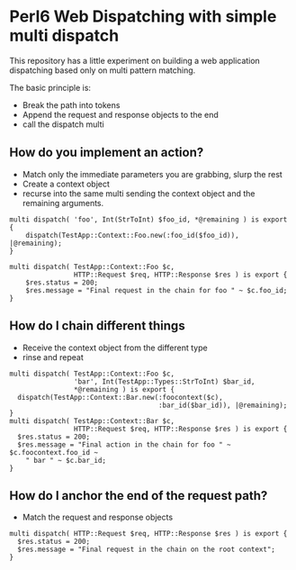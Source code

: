 # Perl6 Web Dispatching with simple multi dispatch

This repository has a little experiment on building a web application
dispatching based only on multi pattern matching.

The basic principle is:

 * Break the path into tokens
 * Append the request and response objects to the end
 * call the dispatch multi

## How do you implement an action?

 * Match only the immediate parameters you are grabbing, slurp the rest
 * Create a context object
 * recurse into the same multi sending the context object and the remaining arguments.

```
multi dispatch( 'foo', Int(StrToInt) $foo_id, *@remaining ) is export {
    dispatch(TestApp::Context::Foo.new(:foo_id($foo_id)), |@remaining);
}

multi dispatch( TestApp::Context::Foo $c,
                HTTP::Request $req, HTTP::Response $res ) is export {
    $res.status = 200;
    $res.message = "Final request in the chain for foo " ~ $c.foo_id;
}
```

## How do I chain different things

 * Receive the context object from the different type
 * rinse and repeat

```
multi dispatch( TestApp::Context::Foo $c,
                'bar', Int(TestApp::Types::StrToInt) $bar_id,
                *@remaining ) is export {
  dispatch(TestApp::Context::Bar.new(:foocontext($c),
                                     :bar_id($bar_id)), |@remaining);
}
multi dispatch( TestApp::Context::Bar $c,
                HTTP::Request $req, HTTP::Response $res ) is export {
  $res.status = 200;
  $res.message = "Final action in the chain for foo " ~ $c.foocontext.foo_id ~
    " bar " ~ $c.bar_id;
}
```

## How do I anchor the end of the request path?

 * Match the request and response objects

```
multi dispatch( HTTP::Request $req, HTTP::Response $res ) is export {
  $res.status = 200;
  $res.message = "Final request in the chain on the root context";
}
```
